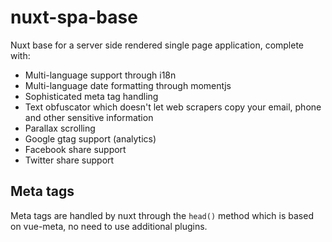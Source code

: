 # nuxt-spa-base

Nuxt base for a server side rendered single page application, complete with:

* Multi-language support through i18n
* Multi-language date formatting through momentjs
* Sophisticated meta tag handling
* Text obfuscator which doesn't let web scrapers copy your email, phone and other sensitive information
* Parallax scrolling
* Google gtag support (analytics)
* Facebook share support
* Twitter share support

## Meta tags

Meta tags are handled by nuxt through the `head()` method which is based on vue-meta, no need to use additional plugins.
